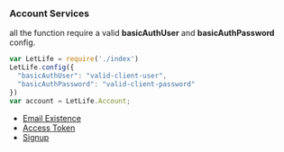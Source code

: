 ### Account Services

all the function require a valid **basicAuthUser** and **basicAuthPassword** config.

```js
var LetLife = require('./index')
LetLife.config({
  "basicAuthUser": "valid-client-user",
  "basicAuthPassword": "valid-client-password"
})
var account = LetLife.Account;
```

- [Email Existence](./account/emailExists.md)
- [Access Token](./account/accessToken.md)
- [Signup](./account/signup.md)
